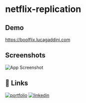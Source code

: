 # netflix-replication


## Demo

https://boolflix.lucagaddini.com


## Screenshots

![App Screenshot](https://i.postimg.cc/7YKsHxqj/Screenshot-Netflix-copia.jpg)


## 🔗 Links
[![portfolio](https://img.shields.io/badge/my_portfolio-000?style=for-the-badge&logo=ko-fi&logoColor=white)](http://www.lucagaddini.com)
[![linkedin](https://img.shields.io/badge/linkedin-0A66C2?style=for-the-badge&logo=linkedin&logoColor=white)](https://linkedin.com/in/lucagaddini)
